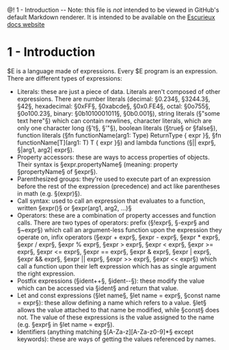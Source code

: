 @! 1 - Introduction
-- Note: this file is *not* intended to be viewed in GitHub's default Markdown renderer. It is intended to be available on the [Escurieux docs website](https://astroide.github.io/escurieux)
# 1 - Introduction
$E is a language made of expressions. Every $E program is an expression.
There are different types of expressions:
* Literals: these are just a piece of data. Literals aren't composed of other expressions. There are number literals (decimal: §0.234§, §3244.3§, §42§, hexadecimal: §0xFF§, §0xabcde§, §0x0.FE4§, octal: §0o755§, §0o100.23§, binary: §0b1010001011§, §0b0.001§), string literals (§"some text here"§) which can contain newlines, character literals, which are only one character long (§'t§, §'"§), boolean literals (§true§ or §false§), function literals (§fn functionName(arg1: Type) ReturnType { expr }§, §fn functionName[T](arg1: T) T { expr }§) and lambda functions (§|| expr§, §|arg1, arg2| expr§).
* Property accessors: these are ways to access properties of objects. Their syntax is §expr.propertyName§ (meaning: property §propertyName§ of §expr§).
* Parenthesized groups: they're used to execute part of an expression before the rest of the expression (precedence) and act like parentheses in math (e.g. §(expr)§).
* Call syntax: used to call an expression that evaluates to a function, written §expr()§ or §expr(arg1, arg2, ...)§
* Operators: these are a combination of property accesses and function calls. There are two types of operators: prefix (§!expr§, §-expr§ and §~expr§) which call an argument-less function upon the expression they operate on, infix operators (§expr + expr§, §expr - expr§, §expr * expr§, §expr / expr§, §expr % expr§, §expr > expr§, §expr < expr§, §expr >= expr§, §expr <= expr§, §expr == expr§, §expr & expr§, §expr | expr§, §expr && expr§, §expr || expr§, §expr >> expr§, §expr << expr§) which call a function upon their left expression which has as single argument the right expression.
* Postfix expressions (§ident++§, §ident--§): these modify the value which can be accessed via §ident§ and return that value.
* Let and const expressions (§let name§, §let name = expr§, §const name = expr§): these allow defining a name which refers to a value. §let§ allows the value attached to that name be modified, while §const§ does not. The value of these expressions is the value assigned to the name (e.g. §expr§ in §let name = expr§).
* Identifiers (anything matching §[A-Za-z][A-Za-z0-9]*§ except keywords): these are ways of getting the values referenced by names.